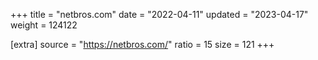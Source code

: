 +++
title = "netbros.com"
date = "2022-04-11"
updated = "2023-04-17"
weight = 124122

[extra]
source = "https://netbros.com/"
ratio = 15
size = 121
+++
